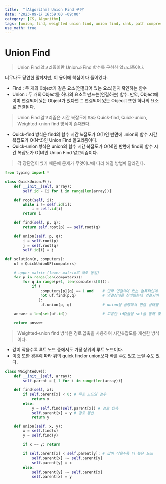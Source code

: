 ```yaml
---
title:  "[Algorithm] Union Find 구현"
date: '2023-09-17 16:59:00 +09:00'
category: [CS, Algorithm]
tags: [union, find, weighted union find, union find, rank, path compression]
use_math: true
---
```


# Union Find

> Union Find 알고리즘이란 Union과 Find 함수를 구현한 알고리즘이다.

너무나도 당연한 말이지만, 이 용어에 핵심이 다 들어있다.
- Find : 두 개의 Object가 같은 요소(연결되어 있는 요소)인지 확인하는 함수
- Union : 두 개의 Object를 하나의 요소로 만드는(연결하는) 함수. 만약, Object에 이미 연결되어 있는 Object가 있다면 그 연결되어 있는 Objecct 또한 하나의 요소로 연결된다.

> Union Find 알고리즘은 시간 복잡도에 따라 Quick-find, Quick-union, Weighted-union find 방식이 존재한다.

- Quick-find 방식은 find의 함수 시간 복잡도가 O(1)인 반면에 union의 함수 시간 복잡도가 O(N^2)인 Union Find 알고리즘이다.
- Quick-union 방식은 union의 함수 시간 복잡도가 O(N)인 반면에 find의 함수 시간 복잡도가 O(N)인 Union Find 알고리즘이다.

> 각 장단점이 있기 때문에 문제가 무엇이냐에 따라 해결 방법이 달라진다.

```python
from typing import *

class QuickUnionUF():
    def __init__(self, array):
        self.id = [i for i in range(len(array))]

    def root(self, i):
        while i != self.id[i]:
            i = self.id[i]
        return i

    def find(self, p, q):
        return self.root(p) == self.root(q)

    def union(self, p, q):
        i = self.root(p)
        j = self.root(q)
        self.id[i] = j

def solution(n, computers):
    uf = QuickUnionUF(computers)

    # upper matrix (lower matrix로 해도 동일)
    for p in range(len(computers)):
        for q in range(p+1, len(computers[0])):
            if (
                computers[p][q] == 1 and    # 만약 연결되어 있는 컴퓨터인데
                not uf.find(p,q)            # 연결상태를 찾아봤는데 연결되어 있지 않다면
               ):
                uf.union(p, q)              # union을 실행해서 연결 상태를 반영해줌

    answer = len(set(uf.id))                # 고유한 id값들을 set을 통해 찾음

    return answer
```

> Weighted-union find 방식은 경로 압축을 사용하여 시간복잡도를 개선한 방식이다.

- 값이 작을수록 루트 노드 중에서도 가장 상위의 루트 노드이다.
- 이것 또한 경우에 따라 위의 quick find or union보다 빠를 수도 있고 느릴 수도 있다.

```python
class WeightedUF():
    def __init__(self, array):
        self.parent = [-1 for i in range(len(array))]

    def find(self, x):
        if self.parent[x] < 0: # 루트 노드일 경우
            return x
        else:
            y = self.find(self.parent[x]) # 경로 압축
            self.parent[x] = y # 경로 갱신
            return y

    def union(self, x, y):
        x = self.find(x)
        y = self.find(y)

        if x == y: return

        if self.parent[x] < self.parent[y]: # 값이 작을수록 더 높은 노드
            self.parent[x] += self.parent[y]
            self.parent[y] = x
        else:
            self.parent[y] += self.parent[x]
            self.parent[x] = y
```

